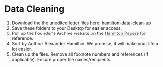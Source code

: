 # Data Cleaning
1. Download the the unedited letter files here: [hamilton-data-clean-up](https://github.com/sduke/Collections-As-Data-Voyant/blob/master/Hamilton-Data-Clean-Up.zip)
2. Save these folders to your Desktop for easier access.
3. Pull up the Founder's Archive website on the [Hamilton Papers](https://founders.archives.gov/search/Project:%22Hamilton%20Papers%22) for reference.
4. Sort by Author: Alexander Hamilton. We promise, it will make your life a lot easier.
5. Clean up the files. Remove all footnote numbers and references (if applicable). Ensure proper file names/recipients.
